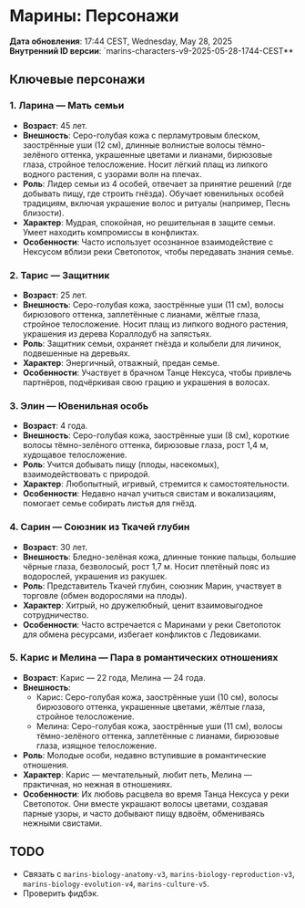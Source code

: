 # Марины: Персонажи

**Дата обновления**: 17:44 CEST, Wednesday, May 28, 2025  
**Внутренний ID версии**: `marins-characters-v9-2025-05-28-1744-CEST**

## Ключевые персонажи

### 1. Ларина — Мать семьи
- **Возраст**: 45 лет.  
- **Внешность**: Серо-голубая кожа с перламутровым блеском, заострённые уши (12 см), длинные волнистые волосы тёмно-зелёного оттенка, украшенные цветами и лианами, бирюзовые глаза, стройное телосложение. Носит лёгкий плащ из липкого водного растения, с узорами волн на плечах.  
- **Роль**: Лидер семьи из 4 особей, отвечает за принятие решений (где добывать пищу, где строить гнёзда). Обучает ювенильных особей традициям, включая украшение волос и ритуалы (например, Песнь близости).  
- **Характер**: Мудрая, спокойная, но решительная в защите семьи. Умеет находить компромиссы в конфликтах.  
- **Особенности**: Часто использует осознанное взаимодействие с Нексусом вблизи реки Светопоток, чтобы передавать знания семье.  

### 2. Тарис — Защитник
- **Возраст**: 25 лет.  
- **Внешность**: Серо-голубая кожа, заострённые уши (11 см), волосы бирюзового оттенка, заплетённые с лианами, жёлтые глаза, стройное телосложение. Носит плащ из липкого водного растения, украшения из дерева Кораллодуб на запястьях.  
- **Роль**: Защитник семьи, охраняет гнёзда и колыбели для личинок, подвешенные на деревьях.  
- **Характер**: Энергичный, отважный, предан семье.  
- **Особенности**: Участвует в брачном Танце Нексуса, чтобы привлечь партнёров, подчёркивая свою грацию и украшения в волосах.  

### 3. Элин — Ювенильная особь
- **Возраст**: 4 года.  
- **Внешность**: Серо-голубая кожа, заострённые уши (8 см), короткие волосы тёмно-зелёного оттенка, бирюзовые глаза, рост 1,4 м, худощавое телосложение.  
- **Роль**: Учится добывать пищу (плоды, насекомых), взаимодействовать с природой.  
- **Характер**: Любопытный, игривый, стремится к самостоятельности.  
- **Особенности**: Недавно начал учиться свистам и вокализациям, помогает семье собирать листья для гнёзд.  

### 4. Сарин — Союзник из Ткачей глубин
- **Возраст**: 30 лет.  
- **Внешность**: Бледно-зелёная кожа, длинные тонкие пальцы, большие чёрные глаза, безволосый, рост 1,7 м. Носит плетёный пояс из водорослей, украшения из ракушек.  
- **Роль**: Представитель Ткачей глубин, союзник Марин, участвует в торговле (обмен водорослями на плоды).  
- **Характер**: Хитрый, но дружелюбный, ценит взаимовыгодное сотрудничество.  
- **Особенности**: Часто встречается с Маринами у реки Светопоток для обмена ресурсами, избегает конфликтов с Ледовиками.  

### 5. Карис и Мелина — Пара в романтических отношениях
- **Возраст**: Карис — 22 года, Мелина — 24 года.  
- **Внешность**:  
  - Карис: Серо-голубая кожа, заострённые уши (10 см), волосы бирюзового оттенка, украшенные цветами, жёлтые глаза, стройное телосложение.  
  - Мелина: Серо-голубая кожа, заострённые уши (11 см), волосы тёмно-зелёного оттенка, заплетённые с лианами, бирюзовые глаза, изящное телосложение.  
- **Роль**: Молодые особи, недавно вступившие в романтические отношения.  
- **Характер**: Карис — мечтательный, любит петь, Мелина — практичная, но нежная в отношениях.  
- **Особенности**: Их любовь расцвела во время Танца Нексуса у реки Светопоток. Они вместе украшают волосы цветами, создавая парные узоры, и часто добывают пищу вдвоём, обмениваясь нежными свистами.  

## TODO
- Связать с `marins-biology-anatomy-v3`, `marins-biology-reproduction-v3`, `marins-biology-evolution-v4`, `marins-culture-v5`.  
- Проверить фидбэк.